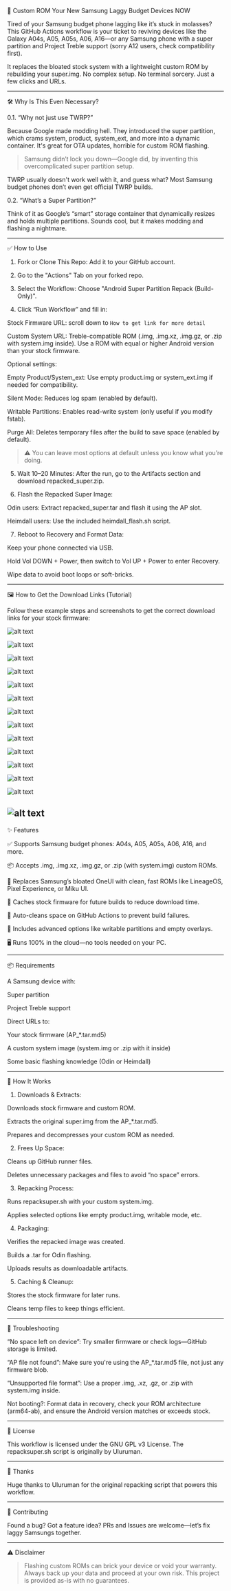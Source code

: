 🚀 Custom ROM Your New Samsung Laggy Budget Devices NOW

Tired of your Samsung budget phone lagging like it’s stuck in molasses? This GitHub Actions workflow is your ticket to reviving devices like the Galaxy A04s, A05, A05s, A06, A16—or any Samsung phone with a super partition and Project Treble support (sorry A12 users, check compatibility first).

It replaces the bloated stock system with a lightweight custom ROM by rebuilding your super.img. No complex setup. No terminal sorcery. Just a few clicks and URLs.


---

🛠️ Why Is This Even Necessary?

0.1. “Why not just use TWRP?”

Because Google made modding hell. They introduced the super partition, which crams system, product, system_ext, and more into a dynamic container. It's great for OTA updates, horrible for custom ROM flashing.

> Samsung didn’t lock you down—Google did, by inventing this overcomplicated super partition setup.



TWRP usually doesn't work well with it, and guess what? Most Samsung budget phones don’t even get official TWRP builds.

0.2. “What’s a Super Partition?”

Think of it as Google’s “smart” storage container that dynamically resizes and holds multiple partitions. Sounds cool, but it makes modding and flashing a nightmare.


---

✅ How to Use

1. Fork or Clone This Repo: Add it to your GitHub account.


2. Go to the "Actions" Tab on your forked repo.


3. Select the Workflow: Choose "Android Super Partition Repack (Build-Only)".


4. Click “Run Workflow” and fill in:

Stock Firmware URL: scroll down to `How to get link for more detail`

Custom System URL: Treble-compatible ROM (.img, .img.xz, .img.gz, or .zip with system.img inside). Use a ROM with equal or higher Android version than your stock firmware.

Optional settings:

Empty Product/System_ext: Use empty product.img or system_ext.img if needed for compatibility.

Silent Mode: Reduces log spam (enabled by default).

Writable Partitions: Enables read-write system (only useful if you modify fstab).

Purge All: Deletes temporary files after the build to save space (enabled by default).





> ⚠️ You can leave most options at default unless you know what you’re doing.



5. Wait 10–20 Minutes: After the run, go to the Artifacts section and download repacked_super.zip.


6. Flash the Repacked Super Image:

Odin users: Extract repacked_super.tar and flash it using the AP slot.

Heimdall users: Use the included heimdall_flash.sh script.



7. Reboot to Recovery and Format Data:

Keep your phone connected via USB.

Hold Vol DOWN + Power, then switch to Vol UP + Power to enter Recovery.

Wipe data to avoid boot loops or soft-bricks.




---

🖼️ How to Get the Download Links (Tutorial)

Follow these example steps and screenshots to get the correct download links for your stock firmware:

![alt text](pic/pic1.png)


![alt text](pic/pic2.png)


![alt text](pic/pic3.png)


![alt text](pic/pic4.png)


![alt text](pic/pic5.png)


![alt text](pic/pic6.png)


![alt text](pic/pic7.png)


![alt text](pic/pic8.png)


![alt text](pic/pic9.png)


![alt text](pic/pic10.png)


![alt text](pic/pic11.png)


![alt text](pic/pic12.png)


![alt text](pic/pic13.png)


![alt text](pic/pic14.png)
---

✨ Features

✅ Supports Samsung budget phones: A04s, A05, A05s, A06, A16, and more.

📦 Accepts .img, .img.xz, .img.gz, or .zip (with system.img) custom ROMs.

💨 Replaces Samsung’s bloated OneUI with clean, fast ROMs like LineageOS, Pixel Experience, or Miku UI.

💾 Caches stock firmware for future builds to reduce download time.

🧹 Auto-cleans space on GitHub Actions to prevent build failures.

🧠 Includes advanced options like writable partitions and empty overlays.

🖥️ Runs 100% in the cloud—no tools needed on your PC.



---

📦 Requirements

A Samsung device with:

Super partition

Project Treble support


Direct URLs to:

Your stock firmware (AP_*.tar.md5)

A custom system image (system.img or .zip with it inside)


Some basic flashing knowledge (Odin or Heimdall)



---

🧙 How It Works

1. Downloads & Extracts:

Downloads stock firmware and custom ROM.

Extracts the original super.img from the AP_*.tar.md5.

Prepares and decompresses your custom ROM as needed.



2. Frees Up Space:

Cleans up GitHub runner files.

Deletes unnecessary packages and files to avoid “no space” errors.



3. Repacking Process:

Runs repacksuper.sh with your custom system.img.

Applies selected options like empty product.img, writable mode, etc.



4. Packaging:

Verifies the repacked image was created.

Builds a .tar for Odin flashing.

Uploads results as downloadable artifacts.



5. Caching & Cleanup:

Stores the stock firmware for later runs.

Cleans temp files to keep things efficient.





---

🧯 Troubleshooting

“No space left on device”: Try smaller firmware or check logs—GitHub storage is limited.

“AP file not found”: Make sure you're using the AP_*.tar.md5 file, not just any firmware blob.

“Unsupported file format”: Use a proper .img, .xz, .gz, or .zip with system.img inside.

Not booting?: Format data in recovery, check your ROM architecture (arm64-ab), and ensure the Android version matches or exceeds stock.



---

📜 License

This workflow is licensed under the GNU GPL v3 License.
The repacksuper.sh script is originally by Uluruman.


---

🙏 Thanks

Huge thanks to Uluruman for the original repacking script that powers this workflow.


---

👷 Contributing

Found a bug? Got a feature idea?
PRs and Issues are welcome—let’s fix laggy Samsungs together.


---

⚠️ Disclaimer

> Flashing custom ROMs can brick your device or void your warranty.
Always back up your data and proceed at your own risk.
This project is provided as-is with no guarantees.

